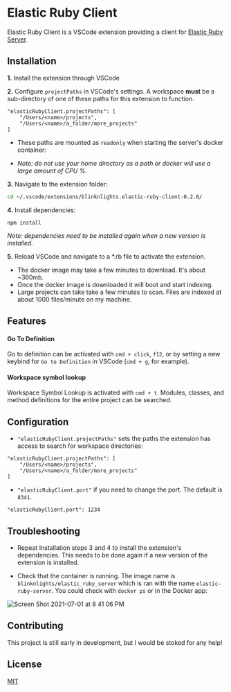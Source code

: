 # Elastic Ruby Client

Elastic Ruby Client is a VSCode extension providing a client for [Elastic Ruby Server](https://github.com/pheen/elastic_ruby_server).

## Installation

**1.** Install the extension through VSCode

**2.** Configure `projectPaths` in VSCode's settings. A workspace **must** be a sub-directory of one of these paths for this extension to function.

```
"elasticRubyClient.projectPaths": [
	"/Users/<name>/projects",
	"/Users/<name>/a_folder/more_projects"
]
```

- These paths are mounted as `readonly` when starting the server's docker container:

- *Note: do not use your home directory as a path or docker will use a large amount of CPU %.*

**3.** Navigate to the extension folder:

```bash
cd ~/.vscode/extensions/blinknlights.elastic-ruby-client-0.2.6/
```

**4.** Install dependencies:

```
npm install
```

*Note: dependencies need to be installed again when a new version is installed.*

**5.** Reload VSCode and navigate to a *.rb file to activate the extension.
- The docker image may take a few minutes to download. It's about ~360mb.
- Once the docker image is downloaded it will boot and start indexing.
- Large projects can take take a few minutes to scan. Files are indexed at about 1000 files/minute on my machine.

## Features

#### Go To Definition

Go to definition can be activated with `cmd + click`, `f12`, or by setting a new keybind for `Go to Definition` in VSCode (`cmd + g`, for example).

#### Workspace symbol lookup

Workspace Symbol Lookup is activated with `cmd + t`. Modules, classes, and method definitions for the entire project can be searched.

## Configuration

- `"elasticRubyClient.projectPaths"` sets the paths the extension has access to search for workspace directories:
```
"elasticRubyClient.projectPaths": [
	"/Users/<name>/projects",
	"/Users/<name>/a_folder/more_projects"
]
```

- `"elasticRubyClient.port"` if you need to change the port. The default is `8341`.
```
"elasticRubyClient.port": 1234
```

## Troubleshooting

- Repeat Installation steps 3 and 4 to install the extension's dependencies. This needs to be done again if a new version of the extension is installed.

- Check that the container is running. The image name is `blinknlights/elastic_ruby_server` which is ran with the name `elastic-ruby-server`. You could check with `docker ps` or in the Docker app:

![Screen Shot 2021-07-01 at 8 41 06 PM](https://user-images.githubusercontent.com/1145873/124217196-bc1a4380-daac-11eb-9f9a-e05bca82d5f6.png)

## Contributing

This project is still early in development, but I would be stoked for any help!

## License
[MIT](https://choosealicense.com/licenses/mit/)
